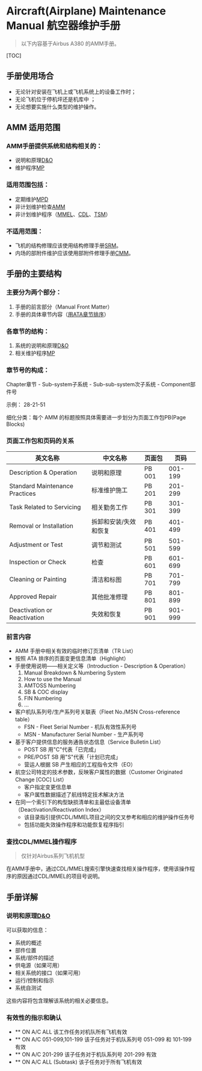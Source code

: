 # Aircraft(Airplane) Maintenance Manual 航空器维护手册

>以下内容基于Airbus A380 的AMM手册。

[TOC]

## 手册使用场合
- 无论针对安装在飞机上或飞机系统上的设备工作时；
- 无论飞机位于停机坪还是机库中 ；
- 无论想要实施什么类型的维护操作。

## AMM 适用范围
### AMM手册提供**系统和结构相关**的：
- 说明和原理[D&O](Aviation:Abbreviation:D&O)
- 维护程序[MP](Aviation:Abbreviation:MP)

### 适用范围包括：
- 定期维护[MPD](Aviation:Abbreviation:MPD)
- 非计划维护检查[AMM](Aviation:维修类手册:AMM)
- 非计划维护程序（[MMEL](Aviation:Abbreviation:MMEL)、[CDL](Aviation:Abbreviation:CDL)、[TSM](Aviation:维修类手册:TSM)）

### 不适用范围：
- 飞机的结构修理应该使用结构修理手册[SRM](Aviation:维修类手册:SRM)。
- 内场的部附件维护应该使用部附件修理手册[CMM](Aviation:维修类手册:CMM)。

## 手册的主要结构

### 主要分为两个部分：
1. 手册的前言部分（Manual Front Matter）
2. 手册的具体章节内容（[用ATA章节排序](Aviation:维修类手册:常用ATA章节)）

### 各章节的结构：
1. 系统的说明和原理[D&O](Aviation:Abbreviation:DO)
2. 相关维护程序[MP](Aviation:Abbreviation:MP)

### 章节号的构成：

Chapter章节 - Sub-system子系统 - Sub-sub-system次子系统 - Component部件号

示例： 28-21-51

细化分类：每个 AMM 的标题按照具体需要进一步划分为页面工作包PB(Page Blocks)

### 页面工作包和页码的关系
| 英文名称 | 中文名称 | 页面包 | 页码 |
| ------ | ------- | ----- | ---- |
| Description & Operation | 说明和原理 | PB 001 | 001-199 |
| Standard Maintenance Practices | 标准维护施工 | PB 201 | 201-299 |
| Task Related to Servicing | 相关勤务工作 | PB 301 | 301-399 |
| Removal or Installation | 拆卸和安装/失效和恢复 | PB 401 | 401-499 |
| Adjustment or Test | 调节和测试 | PB 501 | 501-599 |
| Inspection or Check | 检查 | PB 601 | 601-699 |
| Cleaning or Painting | 清洁和标图 | PB 701 | 701-799 |
| Approved Repair | 其他批准修理 | PB 801 | 801-899 |
| Deactivation or Reactivation | 失效和恢复 | PB 901 | 901-999  |

### 前言内容
- AMM 手册中相关有效的临时修订页清单（TR List）
- 按照 ATA 排序的页面变更信息清单（Highlight）
- 手册使用说明——相关定义等（Introduction - Description & Operation）
  1. Manual Breakdown & Numbering System
  2. How to use the Manual
  3. AMTOSS Numbering
  4. SB & COC display
  5. FIN Numbering
  6. ...
- 客户机队系列号/生产系列号关联表（Fleet No./MSN Cross-reference table）
  - FSN - Fleet Serial Number - 机队有效性系列号
  - MSN - Manufacturer Serial Number - 生产系列号
- 基于客户提供信息的服务通告状态信息（Service Bulletin List）
  - POST SB 用"C"代表「已完成」
  - PRE/POST SB 用"S"代表「计划已完成」
  - 营运人根据 SB 产生相应的工程指令文件（EO）
- 航空公司特定的技术参数，反映客户属性的数据（Customer Originated Change [COC] List）
  - 客户指定变更信息单
  - 客户属性数据描述了航线特定技术解决方法
- 在同一个索引下的构型缺损清单和主最低设备清单（Deactivation/Reactivation Index）
  - 该目录指引提供CDL/MMEL项目之间的交叉参考和相应的维护操作任务号
  - 包括功能失效操作程序和功能恢复程序指引

### 查找CDL/MMEL操作程序
> 仅针对Airbus系列飞机机型

在AMM手册中，通过CDL/MMEL搜索引擎快速查找相关操作程序，使用该操作程序的原因通过CDL/MMEL的项目号说明。

## 手册详解

### 说明和原理[D&O](Aviation:Abbreviation:DO)
可以获取的信息：
- 系统的概述
- 部件位置
- 系统/部件的描述
- 供电源（如果可用）
- 相关系统的接口（如果可用）
- 运行/控制和指示
- 系统自测试

这些内容将包含理解该系统的相关必要信息。

### 有效性的指示和确认
- ** ON A/C ALL 该工作任务对机队所有飞机有效
- ** ON A/C 051-099,101-199 该子任务对于机队系列号 051-099 和 101-199有效
- ** ON A/C 201-299 该子任务对于机队系列号 201-299 有效
- ** ON A/C ALL (Subtask) 该子任务对于所有飞机有效
